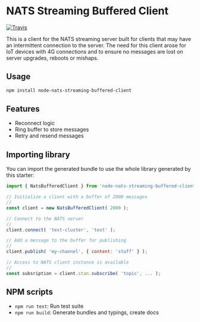 # NATS Streaming Buffered Client

[![Travis](https://img.shields.io/travis/springtree/node-nats-streaming-buffered-client.svg)](https://travis-ci.org/springtree/node-nats-streaming-buffered-client)

This is a client for the NATS streaming server built for clients that may have an intermittent connection to the server.
The need for this client arose for IoT devices with 4G connections and to ensure no messages are lost on server upgrades, reboots or mishaps.

## Usage

```bash
npm install node-nats-streaming-buffered-client
```

## Features

- Reconnect logic
- Ring buffer to store messages
- Retry and resend messages

## Importing library

You can import the generated bundle to use the whole library generated by this starter:

```javascript
import { NatsBufferedClient } from 'node-nats-streaming-buffered-client'

// Initialize a client with a buffer of 2000 messages
//
const client = new NatsBufferedClient( 2000 );

// Connect to the NATS server
//
client.connect( 'test-cluster', 'test' );

// Add a message to the buffer for publishing
//
client.publish( 'my-channel', { content: 'stuff' } );

// Access to NATS client instance is available
//
const subsription = client.stan.subscribe( 'topic', ... );
```

## NPM scripts

- `npm run test`: Run test suite
- `npm run build`: Generate bundles and typings, create docs

